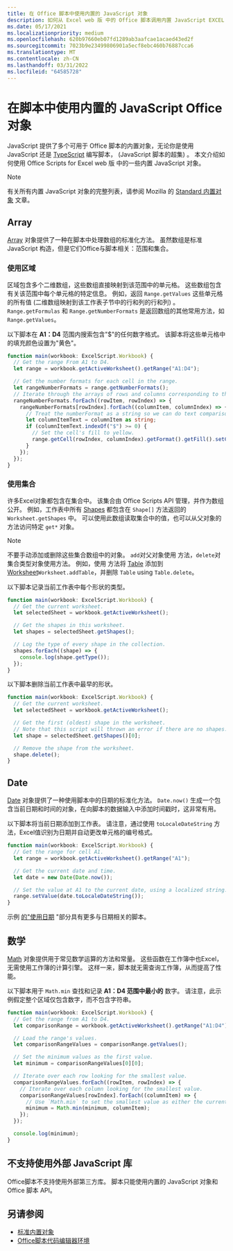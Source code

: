 ```yaml
---
title: 在 Office 脚本中使用内置的 JavaScript 对象
description: 如何从 Excel web 版 中的 Office 脚本调用内置 JavaScript EXCEL WEB 版。
ms.date: 05/17/2021
ms.localizationpriority: medium
ms.openlocfilehash: 620b97660eb07fd1289ab3aafcae1acaed43ed2f
ms.sourcegitcommit: 7023b9e23499806901a5ecf8ebc460b76887cca6
ms.translationtype: MT
ms.contentlocale: zh-CN
ms.lasthandoff: 03/31/2022
ms.locfileid: "64585728"
---
```

# <a name="use-built-in-javascript-objects-in-office-scripts"></a>在脚本中使用内置的 JavaScript Office对象

JavaScript 提供了多个可用于 Office 脚本的内置对象，无论你是使用 JavaScript 还是 [TypeScript](../overview/code-editor-environment.md) 编写脚本， (JavaScript 脚本的超集) 。 本文介绍如何使用 Office Scripts for Excel web 版 中的一些内置 JavaScript 对象。

> [!NOTE]
> 有关所有内置 JavaScript 对象的完整列表，请参阅 Mozilla 的 [Standard 内置对象](https://developer.mozilla.org/docs/Web/JavaScript/Reference/Global_Objects) 文章。

## <a name="array"></a>Array

[Array](https://developer.mozilla.org/docs/Web/JavaScript/Reference/Global_Objects/Array) 对象提供了一种在脚本中处理数组的标准化方法。 虽然数组是标准 JavaScript 构造，但是它们Office与脚本相关：范围和集合。

### <a name="work-with-ranges"></a>使用区域

区域包含多个二维数组，这些数组直接映射到该范围中的单元格。 这些数组包含有关该范围中每个单元格的特定信息。 例如，返回 `Range.getValues` 这些单元格的所有值 (二维数组映射到该工作表子节中的行和列的行和列) 。 `Range.getFormulas` 和 `Range.getNumberFormats` 是返回数组的其他常用方法，如 `Range.getValues`。

以下脚本在 **A1：D4** 范围内搜索包含"$"的任何数字格式。 该脚本将这些单元格中的填充颜色设置为"黄色"。

```TypeScript
function main(workbook: ExcelScript.Workbook) {
  // Get the range From A1 to D4.
  let range = workbook.getActiveWorksheet().getRange("A1:D4");

  // Get the number formats for each cell in the range.
  let rangeNumberFormats = range.getNumberFormats();
  // Iterate through the arrays of rows and columns corresponding to those in the range.
  rangeNumberFormats.forEach((rowItem, rowIndex) => {
    rangeNumberFormats[rowIndex].forEach((columnItem, columnIndex) => {
      // Treat the numberFormat as a string so we can do text comparisons.
      let columnItemText = columnItem as string;
      if (columnItemText.indexOf("$") >= 0) {
        // Set the cell's fill to yellow.
        range.getCell(rowIndex, columnIndex).getFormat().getFill().setColor("yellow");
      }
    });
  });
}
```

### <a name="work-with-collections"></a>使用集合

许多Excel对象都包含在集合中。 该集合由 Office Scripts API 管理，并作为数组公开。 例如，工作表中所有 [Shapes](/javascript/api/office-scripts/excelscript/excelscript.shape) 都包含在 `Shape[]` 方法返回的 `Worksheet.getShapes` 中。 可以使用此数组读取集合中的值，也可以从父对象的方法访问特定 `get*` 对象。

> [!NOTE]
> 不要手动添加或删除这些集合数组中的对象。 `add`对父对象使用 方法，`delete`对集合类型对象使用方法。 例如，使用 方法将 [Table](/javascript/api/office-scripts/excelscript/excelscript.table) 添加到 [Worksheet](/javascript/api/office-scripts/excelscript/excelscript.worksheet)`Worksheet.addTable`，并删除 `Table` using `Table.delete`。

以下脚本记录当前工作表中每个形状的类型。

```TypeScript
function main(workbook: ExcelScript.Workbook) {
  // Get the current worksheet.
  let selectedSheet = workbook.getActiveWorksheet();

  // Get the shapes in this worksheet.
  let shapes = selectedSheet.getShapes();

  // Log the type of every shape in the collection.
  shapes.forEach((shape) => {
    console.log(shape.getType());
  });
}
```

以下脚本删除当前工作表中最早的形状。

```Typescript
function main(workbook: ExcelScript.Workbook) {
  // Get the current worksheet.
  let selectedSheet = workbook.getActiveWorksheet();

  // Get the first (oldest) shape in the worksheet.
  // Note that this script will thrown an error if there are no shapes.
  let shape = selectedSheet.getShapes()[0];

  // Remove the shape from the worksheet.
  shape.delete();
}
```

## <a name="date"></a>Date

[Date](https://developer.mozilla.org/docs/Web/JavaScript/Reference/Global_Objects/Date) 对象提供了一种使用脚本中的日期的标准化方法。 `Date.now()` 生成一个包含当前日期和时间的对象，在向脚本的数据输入中添加时间戳时，这非常有用。

以下脚本将当前日期添加到工作表。 请注意，通过使用 `toLocaleDateString` 方法，Excel值识别为日期并自动更改单元格的编号格式。

```TypeScript
function main(workbook: ExcelScript.Workbook) {
  // Get the range for cell A1.
  let range = workbook.getActiveWorksheet().getRange("A1");

  // Get the current date and time.
  let date = new Date(Date.now());

  // Set the value at A1 to the current date, using a localized string.
  range.setValue(date.toLocaleDateString());
}
```

示例 [的"使用日期](../resources/samples/excel-samples.md#dates) "部分具有更多与日期相关的脚本。

## <a name="math"></a>数学

[Math](https://developer.mozilla.org/docs/Web/JavaScript/Reference/Global_Objects/Math) 对象提供用于常见数学运算的方法和常量。 这些函数在工作簿中也Excel，无需使用工作簿的计算引擎。 这样一来，脚本就无需查询工作簿，从而提高了性能。

以下脚本用于 `Math.min` 查找和记录 **A1：D4 范围中最小的** 数字。 请注意，此示例假定整个区域仅包含数字，而不包含字符串。

```TypeScript
function main(workbook: ExcelScript.Workbook) {
  // Get the range from A1 to D4.
  let comparisonRange = workbook.getActiveWorksheet().getRange("A1:D4");

  // Load the range's values.
  let comparisonRangeValues = comparisonRange.getValues();

  // Set the minimum values as the first value.
  let minimum = comparisonRangeValues[0][0];

  // Iterate over each row looking for the smallest value.
  comparisonRangeValues.forEach((rowItem, rowIndex) => {
    // Iterate over each column looking for the smallest value.
    comparisonRangeValues[rowIndex].forEach((columnItem) => {
      // Use `Math.min` to set the smallest value as either the current cell's value or the previous minimum.
      minimum = Math.min(minimum, columnItem);
    });
  });

  console.log(minimum);
}

```

## <a name="use-of-external-javascript-libraries-is-not-supported"></a>不支持使用外部 JavaScript 库

Office脚本不支持使用外部第三方库。 脚本只能使用内置的 JavaScript 对象和 Office 脚本 API。

## <a name="see-also"></a>另请参阅

- [标准内置对象](https://developer.mozilla.org/docs/Web/JavaScript/Reference/Global_Objects)
- [Office脚本代码编辑器环境](../overview/code-editor-environment.md)
